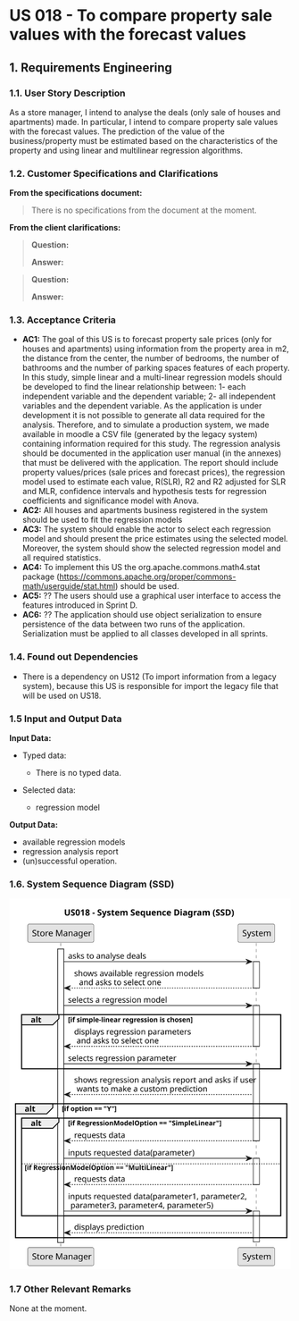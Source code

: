 # US 018 - To compare property sale values with the forecast values 

## 1. Requirements Engineering


### 1.1. User Story Description


As a store manager, I intend to analyse the deals (only sale of houses and apartments) made. In particular, I intend to compare property sale values with the forecast values. The prediction of the value of the business/property must be estimated based on the characteristics of the property and using linear and multilinear regression algorithms.


### 1.2. Customer Specifications and Clarifications


**From the specifications document:**

>   There is no specifications from the document at the moment.
> 
**From the client clarifications:**

> **Question:**  
>
> **Answer:**

> **Question:** 
>
> **Answer:** 

### 1.3. Acceptance Criteria


* **AC1:** The goal of this US is to forecast property sale prices (only for houses and
  apartments) using information from the property area in m2, the distance from
  the center, the number of bedrooms, the number of bathrooms and the number
  of parking spaces features of each property. In this study, simple linear and a
  multi-linear regression models should be developed to find the linear relationship
  between: 1- each independent variable and the dependent variable; 2- all
  independent variables and the dependent variable. As the application is under
  development it is not possible to generate all data required for the analysis.
  Therefore, and to simulate a production system, we made available in moodle a
  CSV file (generated by the legacy system) containing information required for this
  study. The regression analysis should be documented in the application user
  manual (in the annexes) that must be delivered with the application. The report
  should include property values/prices (sale prices and forecast prices), the
  regression model used to estimate each value, R(SLR), R2 and R2 adjusted for SLR
  and MLR, confidence intervals and hypothesis tests for regression coefficients
  and significance model with Anova.
* **AC2:** All houses and apartments business registered in the system should be used
  to fit the regression models
* **AC3:** The system should enable the actor to select each regression model and
  should present the price estimates using the selected model. Moreover, the
  system should show the selected regression model and all required statistics.
* **AC4:** To implement this US the org.apache.commons.math4.stat package
  (https://commons.apache.org/proper/commons-math/userguide/stat.html)
  should be used.
* **AC5:** ?? The users should use a graphical user interface to access the features introduced in Sprint D.
* **AC6:** ?? The application should use object serialization to ensure persistence of the data between two runs of the application. Serialization must be applied to all classes developed in all sprints.


### 1.4. Found out Dependencies

* There is a dependency on US12 (To import information from a legacy system), because this US is responsible for import the legacy file that will be used on US18.

### 1.5 Input and Output Data


**Input Data:**

* Typed data:
  * There is no typed data.

* Selected data:
  * regression model

**Output Data:**

* available regression models
* regression analysis report
* (un)successful operation.

### 1.6. System Sequence Diagram (SSD)

![System Sequence Diagram](svg/us018-system-sequence-diagram.svg)

### 1.7 Other Relevant Remarks

None at the moment.